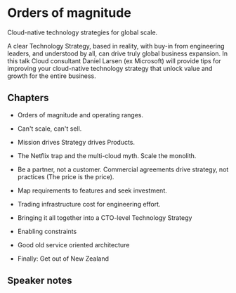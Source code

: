 # Orders of magnitude

Cloud-native technology strategies for global scale.

A clear Technology Strategy, based in reality, with buy-in from engineering leaders, and  understood by all, can drive truly global business expansion. In this talk Cloud consultant Daniel Larsen (ex Microsoft) will provide tips for improving your cloud-native technology strategy that unlock value and growth for the entire business.

## Chapters

* Orders of magnitude and operating ranges.
* Can't scale, can't sell.
* Mission drives Strategy drives Products.

* The Netflix trap and the multi-cloud myth. Scale the monolith.
* Be a partner, not a customer. Commercial agreements drive strategy, not practices (The price is the price).
* Map requirements to features and seek investment.
* Trading infrastructure cost for engineering effort.

* Bringing it all together into a CTO-level Technology Strategy
* Enabling constraints
* Good old service oriented architecture
* Finally: Get out of New Zealand

## Speaker notes